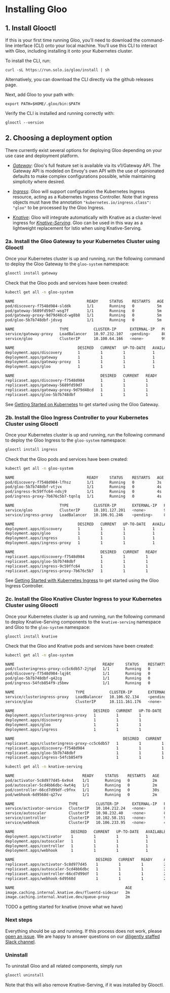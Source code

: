 # Installing Gloo

## 1. Install Glooctl

If this is your first time running Gloo, you’ll need to download the command-line interface (CLI) onto your local machine. 
You’ll use this CLI to interact with Gloo, including installing it onto your Kubernetes cluster.

To install the CLI, run:

`curl -sL https://run.solo.io/gloo/install | sh`

Alternatively, you can download the CLI directly via the github releases page. 

Next, add Gloo to your path with:

`export PATH=$HOME/.gloo/bin:$PATH`

Verify the CLI is installed and running correctly with:

`glooctl --version`

## 2. Choosing a deployment option

There currently exist several options for deploying Gloo depending on your use case and 
deployment platform.

- [*Gateway*](#gateway): Gloo's full feature set is 
available via its v1/Gateway API. The Gateway API is modeled on Envoy's own API with the use of opinionated defaults 
to make complex configurations possible, while maintaining simplicity where desired.

- [*Ingress*](#ingress): Gloo will support configuration the Kubernetes Ingress resource, acting as a Kubernetes Ingress Controller. 
Note that ingress objects must have the annotation `"kubernetes.io/ingress.class": "gloo"` to be processed by the Gloo Ingress.

- [*Knative*](#knative): Gloo will integrate 
automatically with Knative as a cluster-level ingress for [*Knative-Serving*](https://github.com/knative/serving). 
Gloo can be used in this way as a lightweight replacement for Istio when using Knative-Serving.


<a name="gateway"></a> 
### 2a. Install the Gloo Gateway to your Kubernetes Cluster using Glooctl
        
Once your Kubernetes cluster is up and running, run the following command to deploy the Gloo Gateway to the `gloo-system` namespace:

```bash
glooctl install gateway 
```

Check that the Gloo pods and services have been created:

```bash
kubectl get all -n gloo-system

NAME                                READY     STATUS    RESTARTS   AGE
pod/discovery-f7548d984-slddk       1/1       Running   0          5m
pod/gateway-5689fd59d7-wsg7f        1/1       Running   0          5m
pod/gateway-proxy-9d79d48cd-wg8b8   1/1       Running   0          5m
pod/gloo-5b7b748dbf-jdsvg           1/1       Running   0          5m

NAME                    TYPE           CLUSTER-IP      EXTERNAL-IP   PORT(S)          AGE
service/gateway-proxy   LoadBalancer   10.97.232.107   <pending>     8080:31800/TCP   5m
service/gloo            ClusterIP      10.100.64.166   <none>        9977/TCP         5m

NAME                            DESIRED   CURRENT   UP-TO-DATE   AVAILABLE   AGE
deployment.apps/discovery       1         1         1            1           5m
deployment.apps/gateway         1         1         1            1           5m
deployment.apps/gateway-proxy   1         1         1            1           5m
deployment.apps/gloo            1         1         1            1           5m

NAME                                      DESIRED   CURRENT   READY     AGE
replicaset.apps/discovery-f7548d984       1         1         1         5m
replicaset.apps/gateway-5689fd59d7        1         1         1         5m
replicaset.apps/gateway-proxy-9d79d48cd   1         1         1         5m
replicaset.apps/gloo-5b7b748dbf           1         1         1         5m
```


See [Getting Started on Kubernetes](../getting_started/kubernetes/basic_routing.md) to get started using the Gloo Gateway.

<a name="ingress"></a> 
### 2b. Install the Gloo Ingress Controller to your Kubernetes Cluster using Glooctl

Once your Kubernetes cluster is up and running, run the following command to deploy the Gloo Ingress to the `gloo-system` namespace:

```bash
glooctl install ingress 
```

Check that the Gloo pods and services have been created:

```bash
kubectl get all -n gloo-system

NAME                                READY     STATUS    RESTARTS   AGE
pod/discovery-f7548d984-lfhsz       1/1       Running   0          3s
pod/gloo-5b7b748dbf-vtjvx           1/1       Running   0          4s
pod/ingress-9c59ffc64-ndsj9         1/1       Running   0          4s
pod/ingress-proxy-7b676c5b7-tqnlq   1/1       Running   0          4s

NAME                    TYPE           CLUSTER-IP       EXTERNAL-IP   PORT(S)                      AGE
service/gloo            ClusterIP      10.101.127.201   <none>        9977/TCP                     4s
service/ingress-proxy   LoadBalancer   10.106.91.246    <pending>     80:30999/TCP,443:31628/TCP   4s

NAME                            DESIRED   CURRENT   UP-TO-DATE   AVAILABLE   AGE
deployment.apps/discovery       1         1         1            1           4s
deployment.apps/gloo            1         1         1            1           4s
deployment.apps/ingress         1         1         1            1           4s
deployment.apps/ingress-proxy   1         1         1            1           4s

NAME                                      DESIRED   CURRENT   READY     AGE
replicaset.apps/discovery-f7548d984       1         1         1         4s
replicaset.apps/gloo-5b7b748dbf           1         1         1         4s
replicaset.apps/ingress-9c59ffc64         1         1         1         4s
replicaset.apps/ingress-proxy-7b676c5b7   1         1         1         4s

```

See [Getting Started with Kubernetes Ingress](../getting_started/kubernetes/basic_ingress.md) to get started using the Gloo Ingress Controller.
        

<a name="knative"></a> 
### 2c. Install the Gloo Knative Cluster Ingress to your Kubernetes Cluster using Glooctl

 
Once your Kubernetes cluster is up and running, run the following command to deploy Knative-Serving components to the `knative-serving` namespace and Gloo to the `gloo-system` namespace:

`glooctl install knative`


Check that the Gloo and Knative pods and services have been created:

```bash
kubectl get all -n gloo-system

NAME                                       READY     STATUS    RESTARTS   AGE
pod/clusteringress-proxy-cc5c6db57-2jtgd   1/1       Running   0          13s
pod/discovery-f7548d984-lqj6t              1/1       Running   0          13s
pod/gloo-5b7b748dbf-g42cg                  1/1       Running   0          13s
pod/ingress-54fcb854f9-z5bmv               1/1       Running   0          13s

NAME                           TYPE           CLUSTER-IP       EXTERNAL-IP   PORT(S)                      AGE
service/clusteringress-proxy   LoadBalancer   10.106.92.134    <pending>     80:30602/TCP,443:31006/TCP   14s
service/gloo                   ClusterIP      10.111.161.176   <none>        9977/TCP                     14s

NAME                                   DESIRED   CURRENT   UP-TO-DATE   AVAILABLE   AGE
deployment.apps/clusteringress-proxy   1         1         1            1           14s
deployment.apps/discovery              1         1         1            1           14s
deployment.apps/gloo                   1         1         1            1           14s
deployment.apps/ingress                1         1         1            1           14s

NAME                                                DESIRED   CURRENT   READY     AGE
replicaset.apps/clusteringress-proxy-cc5c6db57   1         1         1         14s
replicaset.apps/discovery-f7548d984              1         1         1         14s
replicaset.apps/gloo-5b7b748dbf                  1         1         1         14s
replicaset.apps/ingress-54fcb854f9               1         1         1         14s


```

```bash
kubectl get all -n knative-serving

NAME                              READY     STATUS    RESTARTS   AGE
pod/activator-5c8d977d45-6x9s4    1/1       Running   0          2m
pod/autoscaler-5cd4bb6dbc-kwt4q   1/1       Running   0          2m
pod/controller-66cd7d99df-c9fnx   1/1       Running   0          30s
pod/webhook-6d9568d-q27vv         1/1       Running   0          2m

NAME                        TYPE        CLUSTER-IP      EXTERNAL-IP   PORT(S)             AGE
service/activator-service   ClusterIP   10.104.212.24   <none>        80/TCP,9090/TCP     2m
service/autoscaler          ClusterIP   10.98.232.40    <none>        8080/TCP,9090/TCP   2m
service/controller          ClusterIP   10.102.58.151   <none>        9090/TCP            2m
service/webhook             ClusterIP   10.106.233.95   <none>        443/TCP             2m

NAME                         DESIRED   CURRENT   UP-TO-DATE   AVAILABLE   AGE
deployment.apps/activator    1         1         1            1           2m
deployment.apps/autoscaler   1         1         1            1           2m
deployment.apps/controller   1         1         1            1           2m
deployment.apps/webhook      1         1         1            1           2m

NAME                                    DESIRED   CURRENT   READY     AGE
replicaset.apps/activator-5c8d977d45    1         1         1         2m
replicaset.apps/autoscaler-5cd4bb6dbc   1         1         1         2m
replicaset.apps/controller-66cd7d99df   1         1         1         2m
replicaset.apps/webhook-6d9568d         1         1         1         2m

NAME                                                 AGE
image.caching.internal.knative.dev/fluentd-sidecar   2m
image.caching.internal.knative.dev/queue-proxy       2m
```

TODO a getting started for knative (move what we have)


### Next steps

Everything should be up and running. If this process does not work, please [open an issue](https://github.com/solo-io/gloo/issues/new). We are happy to answer
questions on our [diligently staffed Slack channel](https://slack.solo.io/).


### Uninstall 

To uninstall Gloo and all related components, simply run

```bash
glooctl uninstall
```

Note that this will also remove Knative-Serving, if it was installed by Glooctl.

<!-- end -->
